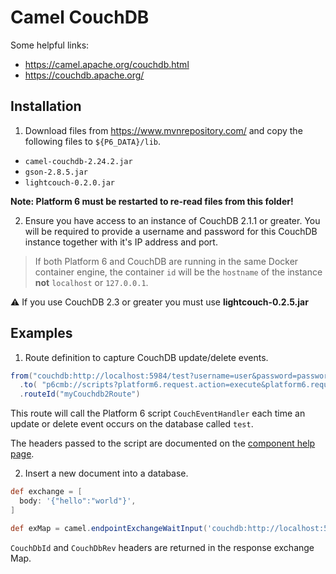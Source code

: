 # Camel CouchDB

Some helpful links:

- https://camel.apache.org/couchdb.html
- https://couchdb.apache.org/

## Installation

1. Download files from https://www.mvnrepository.com/ and copy the following files to `${P6_DATA}/lib`.

- `camel-couchdb-2.24.2.jar`
- `gson-2.8.5.jar`
- `lightcouch-0.2.0.jar`

<b>Note: Platform 6 must be restarted to re-read files from this folder!</b>

2. Ensure you have access to an instance of CouchDB 2.1.1 or greater.
You will be required to provide a username and password for this CouchDB instance together with it's IP address and port.

> If both Platform 6 and CouchDB are running in the same Docker container engine, the container `id` will be the `hostname` of the instance __not__ `localhost` or `127.0.0.1`.

:warning: If you use CouchDB 2.3 or greater you must use <b>lightcouch-0.2.5.jar</b>

## Examples

1. Route definition to capture CouchDB update/delete events.

```groovy
from("couchdb:http://localhost:5984/test?username=user&password=password")
  .to( "p6cmb://scripts?platform6.request.action=execute&platform6.request.user=couchdb&id=CouchEventHandler" )
  .routeId("myCouchdb2Route")
```
This route will call the Platform 6 script `CouchEventHandler` each time an update or delete event occurs on the database called `test`.

The headers passed to the script are documented on the [component help page](https://camel.apache.org/couchdb.html).

2. Insert a new document into a database.

```groovy
def exchange = [
  body: '{"hello":"world"}',
]

def exMap = camel.endpointExchangeWaitInput('couchdb:http://localhost:5984/test?username=user&password=password', exchange)
```

`CouchDbId` and `CouchDbRev` headers are returned in the response exchange Map.

